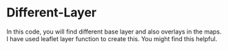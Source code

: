 # Different-Layer
In this code, you will find different base layer and also overlays in the maps. I have used leaflet layer function to create this. You might find this helpful.
